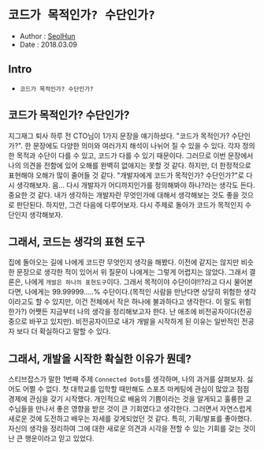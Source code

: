 # `코드가 목적인가? 수단인가?`
- Author : [SeolHun](https://github.com/Seolhun/)
- Date : 2018.03.09

## Intro
- `코드가 목적인가? 수단인가?`
	
## 코드가 목적인가? 수단인가?
지그재그 퇴사 하루 전 CTO님이 1가지 문장을 얘기하셨다. "코드가 목적인가? 수단인가?".
한 문장에도 다양한 의미와 여러가지 해석이 나뉘어 질 수 있을 수 있다. 각자 정의한 목적과 수단이 다를 수 있고, 코드가 다를 수 있기 때문이다. 그러므로 이번 문장에서 나의 의견을 전함에 있어 오해를 완벽히 없애지는 못할 것 같다. 하지만, 더 한정적으로 표현해야 오해가 많이 줄어들 것 같다. "개발자에게 코드가 목적인가? 수단인가?"로 다시 생각해보자.
음... 다시 개발자가 어디까지인가를 정의해봐야 하나?라는 생각도 든다. 중요한 것 같다. 내가 생각하는 개발자란 무엇인가에 대해서 생각해보는 것도 좋을 것으로 판단된다. 하지만, 그건 다음에 다루어보자. 다시 주제로 돌아가 코드가 목적인지 수단인지 생각해보자.

## 그래서, 코드는 생각의 표현 도구
집에 돌아오는 길에 나에게 코드란 무엇인지 생각을 해봤다. 이전에 같지는 않지만 비슷한 문장으로 생각한 적이 있어서 위 질문이 나에게는 그렇게 어렵지는 않았다. 그래서 결론은, 나에게 `개발은 하나의 표현도구`이다. 그래서 목적이야 수단이야!!?라고 다시 물어본다면, 나에게는 99.99999.....% 수단이다.(목적인 사람을 만난다면 상당히 위험한 생각이라고도 할 수 있지만, 이건 전체에서 작은 하나에 불과하다고 생각한다. 이 말도 위험한가?)
어쨋든 지금부터 나의 생각을 정리해보고자 한다. 난 애초에 비전공자이다(전공 중으로 바꾸고 있지만). 비전공자이므로 내가 개발을 시작하게 된 이유는 일반적인 전공자 보다 더 확실하다고 말할 수 있다.

## 그래서, 개발을 시작한 확실한 이유가 뭔데?
스티브잡스가 말한 1번째 주제 `Connected Dots`를 생각하며, 나의 과거를 살펴보자. 싫어도 어쩔 수 없다.
첫 대학교를 입학할 때만해도 스포츠 마케팅에 관심이 많았고 점점 경제에 관심을 갖기 시작했다. 개인적으로 배움의 기쁨이라는 것을 알게되고 훌륭한 교수님들을 만나서 좋은 영향을 받은 것이 큰 기회였다고 생각한다. 그러면서 자연스럽게 새로운 것에 도전하고 배우는 자세를 갖게되었던 것 같다. 특히, 기획/발표를 좋아했다. 자신의 생각을 정리하여 그에 대한 새로운 의견과 시각을 전할 수 있는 기회를 갖는 것이 난 큰 행운이라고 믿고 있었다.